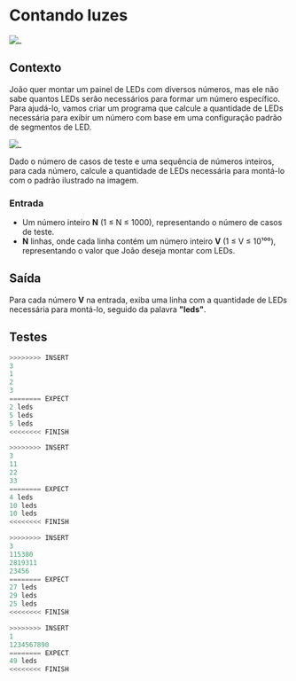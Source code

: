 # Contando luzes

![_](https://raw.githubusercontent.com/qxcodefup/arcade/master/base/leds/cover.jpg)

## Contexto

João quer montar um painel de LEDs com diversos números, mas ele não sabe quantos LEDs serão necessários para formar um número específico. Para ajudá-lo, vamos criar um programa que calcule a quantidade de LEDs necessária para exibir um número com base em uma configuração padrão de segmentos de LED.

![_](https://raw.githubusercontent.com/qxcodefup/arcade/master/base/leds/leds.png)

Dado o número de casos de teste e uma sequência de números inteiros, para cada número, calcule a quantidade de LEDs necessária para montá-lo com o padrão ilustrado na imagem.

### Entrada

- Um número inteiro **N** (1 ≤ N ≤ 1000), representando o número de casos de teste.
- **N** linhas, onde cada linha contém um número inteiro **V** (1 ≤ V ≤ 10¹⁰⁰), representando o valor que João deseja montar com LEDs.

## Saída

Para cada número **V** na entrada, exiba uma linha com a quantidade de LEDs necessária para montá-lo, seguido da palavra **"leds"**.

## Testes

```py
>>>>>>>> INSERT
3
1
2
3
======== EXPECT
2 leds
5 leds
5 leds
<<<<<<<< FINISH
```

```py
>>>>>>>> INSERT
3
11
22
33
======== EXPECT
4 leds
10 leds
10 leds
<<<<<<<< FINISH
```

```py
>>>>>>>> INSERT
3
115380
2819311
23456
======== EXPECT
27 leds
29 leds
25 leds
<<<<<<<< FINISH
```

```py
>>>>>>>> INSERT
1
1234567890
======== EXPECT
49 leds
<<<<<<<< FINISH
```
